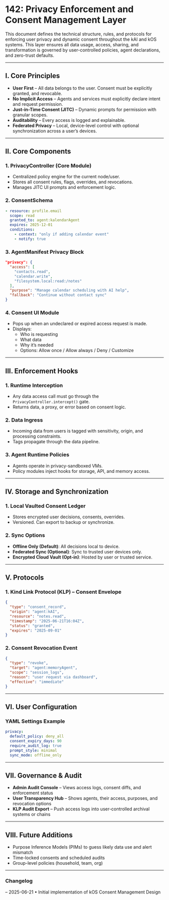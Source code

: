 # 142: Privacy Enforcement and Consent Management Layer

This document defines the technical structure, rules, and protocols for enforcing user privacy and dynamic consent throughout the kAI and kOS systems. This layer ensures all data usage, access, sharing, and transformation is governed by user-controlled policies, agent declarations, and zero-trust defaults.

---

## I. Core Principles

- **User First** – All data belongs to the user. Consent must be explicitly granted, and revocable.
- **No Implicit Access** – Agents and services must explicitly declare intent and request permission.
- **Just-in-Time Consent (JITC)** – Dynamic prompts for permission with granular scopes.
- **Auditability** – Every access is logged and explainable.
- **Federated Privacy** – Local, device-level control with optional synchronization across a user’s devices.

---

## II. Core Components

### 1. PrivacyController (Core Module)

- Centralized policy engine for the current node/user.
- Stores all consent rules, flags, overrides, and revocations.
- Manages JITC UI prompts and enforcement logic.

### 2. ConsentSchema

```yaml
- resource: profile.email
  scope: read
  granted_to: agent:kalendarAgent
  expires: 2025-12-01
  conditions:
    - context: "only if adding calendar event"
    - notify: true
```

### 3. AgentManifest Privacy Block

```json
"privacy": {
  "access": [
    "contacts.read",
    "calendar.write",
    "filesystem.local:read:/notes"
  ],
  "purpose": "Manage calendar scheduling with AI help",
  "fallback": "Continue without contact sync"
}
```

### 4. Consent UI Module

- Pops up when an undeclared or expired access request is made.
- Displays:
  - Who is requesting
  - What data
  - Why it’s needed
  - Options: Allow once / Allow always / Deny / Customize

---

## III. Enforcement Hooks

### 1. Runtime Interception

- Any data access call must go through the `PrivacyController.intercept()` gate.
- Returns data, a proxy, or error based on consent logic.

### 2. Data Ingress

- Incoming data from users is tagged with sensitivity, origin, and processing constraints.
- Tags propagate through the data pipeline.

### 3. Agent Runtime Policies

- Agents operate in privacy-sandboxed VMs.
- Policy modules inject hooks for storage, API, and memory access.

---

## IV. Storage and Synchronization

### 1. Local Vaulted Consent Ledger

- Stores encrypted user decisions, consents, overrides.
- Versioned. Can export to backup or synchronize.

### 2. Sync Options

- **Offline Only (Default)**: All decisions local to device.
- **Federated Sync (Optional)**: Sync to trusted user devices only.
- **Encrypted Cloud Vault (Opt-in)**: Hosted by user or trusted service.

---

## V. Protocols

### 1. Kind Link Protocol (KLP) – Consent Envelope

```json
{
  "type": "consent_record",
  "origin": "agent:kAI",
  "resource": "notes.read",
  "timestamp": "2025-06-21T16:04Z",
  "status": "granted",
  "expires": "2025-09-01"
}
```

### 2. Consent Revocation Event

```json
{
  "type": "revoke",
  "target": "agent:memoryAgent",
  "scope": "session_logs",
  "reason": "user request via dashboard",
  "effective": "immediate"
}
```

---

## VI. User Configuration

### YAML Settings Example

```yaml
privacy:
  default_policy: deny_all
  consent_expiry_days: 90
  require_audit_log: true
  prompt_style: minimal
  sync_mode: offline_only
```

---

## VII. Governance & Audit

- **Admin Audit Console** – Views access logs, consent diffs, and enforcement status
- **User Transparency Hub** – Shows agents, their access, purposes, and revocation options
- **KLP Audit Export** – Push access logs into user-controlled archival systems or chains

---

## VIII. Future Additions

- Purpose Inference Models (PIMs) to guess likely data use and alert mismatch
- Time-locked consents and scheduled audits
- Group-level policies (household, team, org)

---

### Changelog

– 2025-06-21 • Initial implementation of kOS Consent Management Design

